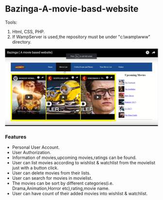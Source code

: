 # Bazinga-A-movie-basd-website

Tools:
1. Html, CSS, PHP.
2. If WampServer is used,the repository must be under "c:\wamp\www" directory.

[![Watch the video](https://github.com/Oishee30/Bazinga-A-movie-basd-website-/blob/master/Bazinga/img/bazinga.png)](https://youtu.be/_qMcFik_XHI)

<h3>Features</h3>
<ul> 
<li>Personal User Account.</li>
<li>User Authorization.</li>
<li>Information of movies,upcoming movies,ratings can be found.</li>
<li>User can list movies according to wishlist & watchlist from the movielist just with a button click.</li>
<li>User can delete movies from their lists.</li>
<li>User can search for movies in movielist.</li>
<li>The movies can be sort by different categories(i.e. Drama,Animation,Horror etc),rating,movie name.</li>
<li>User can have count of their added movies into wishlist & watchlist.</li>

</ul>
